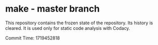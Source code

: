 # make - master branch

This repository contains the frozen state of the repository.
Its history is cleared. It is used only for static code
analysis with Codacy.

Commit Time: 1719452818